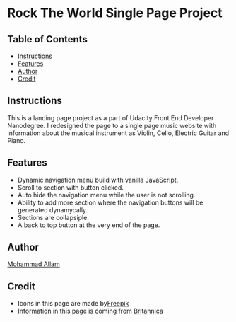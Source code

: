# Rock The World Single Page Project

## Table of Contents

* [Instructions](#instructions)
* [Features](#features)
* [Author](#author)
* [Credit](#credit)

## Instructions

This is a landing page project as a part of Udacity Front End Developer Nanodegree. I redesigned the page to a single page music website with information about the musical instrument as Violin, Cello, Electric Guitar and Piano.

## Features
* Dynamic navigation menu build with vanilla JavaScript.
* Scroll to section with button clicked.
* Auto hide the navigation menu while the user is not scrolling.
* Ability to add more section where the navigation buttons will be      generated dynamycally.
* Sections are collapsiple.
* A back to top button at the very end of the page.

## Author
[Mohammad Allam](https://www.linkedin.com/in/uodeeb/)

## Credit
* Icons in this page are made by[Freepik](https://www.flaticon.com/authors/freepik)
* Information in this page is coming from [Britannica](https://www.britannica.com/art/violin) 